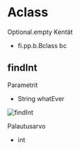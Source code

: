 # Aclass

Optional.empty
Kentät

* fi.pp.b.Bclass bc

## findInt[](#findInt)

Parametrit

* String whatEver

![findInt](http://www.plantuml.com/plantuml/png/TSmn3i8m30NGtQVm24CkW52bTcFc16wIqgYDZMnNWjj3rKn8ZF__fszBuISfLQp24cULcj5rop2Nb74IyL5UGD55iRT22ncCid4YVMCVLpA3AEmgAmv7R0n3rm1UfiBfndwwknP-dA7rNp4qWN_8DOJVtxqwrWy0)


Palautusarvo

* int
